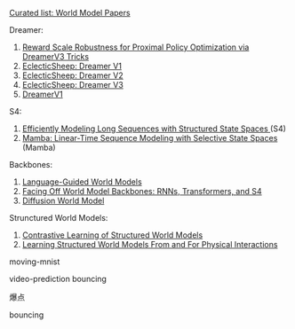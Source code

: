 [Curated list: World Model Papers](https://github.com/alexzhang13/world-models-papers/)



Dreamer:

1. [Reward Scale Robustness for Proximal Policy Optimization via DreamerV3 Tricks](https://arxiv.org/abs/2310.17805)
2. [EclecticSheep: Dreamer V1](https://eclecticsheep.ai/2023/06/16/dreamer_v1.html)
3. [EclecticSheep: Dreamer V2](https://eclecticsheep.ai/2023/07/06/dreamer_v2.html)
4. [EclecticSheep: Dreamer V3](https://eclecticsheep.ai/2023/08/10/dreamer_v3.html)
5. [DreamerV1](https://arxiv.org/pdf/1912.01603.pdf)



S4:

1. [Efficiently Modeling Long Sequences with Structured State Spaces ](https://arxiv.org/pdf/2111.00396.pdf)(S4)
2. [Mamba: Linear-Time Sequence Modeling with Selective State Spaces ](https://arxiv.org/abs/2312.00752)(Mamba)



Backbones:

1. [Language-Guided World Models](https://language-guided-world-model.github.io/)
1. [Facing Off World Model Backbones: RNNs, Transformers, and S4](https://openreview.net/pdf?id=GDYuzX0rwj)
1. [Diffusion World Model](https://arxiv.org/abs/2402.03570)



Strunctured World Models:

1. [Contrastive Learning of Structured World Models](https://arxiv.org/abs/1911.12247)
2. [Learning Structured World Models From and For Physical Interactions](https://dspace.mit.edu/handle/1721.1/147384)



moving-mnist

video-prediction bouncing

爆点

bouncing



